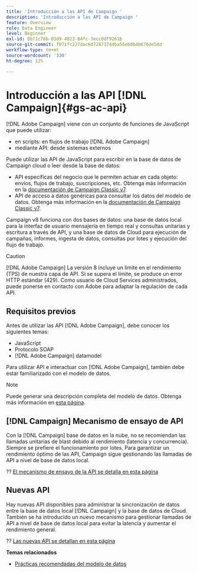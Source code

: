```yaml
---
title: 'Introducción a las API de Campaign '
description: 'Introducción a las API de Campaign '
feature: Overview
role: Data Engineer
level: Beginner
exl-id: 0b71c76b-03d9-4023-84fc-3ecc0df9261b
source-git-commit: f071fc227dac6d72873744ba56eb0b4b676de5dd
workflow-type: tm+mt
source-wordcount: '330'
ht-degree: 12%

---
```


# Introducción a las API [!DNL Campaign]{#gs-ac-api}

[!DNL Adobe Campaign] viene con un conjunto de funciones de JavaScript que puede utilizar:

* en scripts: en flujos de trabajo [!DNL Adobe Campaign]
* mediante API: desde sistemas externos

Puede utilizar las API de JavaScript para escribir en la base de datos de Campaign cloud o leer desde la base de datos:

* API específicas del negocio que le permiten actuar en cada objeto: envíos, flujos de trabajo, suscripciones, etc. Obtenga más información en la [documentación de Campaign Classic v7](https://experienceleague.adobe.com/docs/campaign-classic/using/configuring-campaign-classic/api/business-oriented-apis.html).
* API de acceso a datos genéricas para consultar los datos del modelo de datos. Obtenga más información en la [documentación de Campaign Classic v7](https://experienceleague.adobe.com/docs/campaign-classic/using/configuring-campaign-classic/api/data-oriented-apis.html).

Campaign v8 funciona con dos bases de datos: una base de datos local para la interfaz de usuario mensajería en tiempo real y consultas unitarias y escritura a través de API, y una base de datos de Cloud para ejecución de campañas, informes, ingesta de datos, consultas por lotes y ejecución del flujo de trabajo.

>[!CAUTION]
>
>[!DNL Adobe Campaign] La versión 8 incluye un límite en el rendimiento (TPS) de nuestra capa de API. Si se supera el límite, se produce un error HTTP estándar (429). Como usuario de Cloud Services administrados, puede ponerse en contacto con Adobe para adaptar la regulación de cada API.

## Requisitos previos

Antes de utilizar las API [!DNL Adobe Campaign], debe conocer los siguientes temas:

* JavaScript
* Protocolo SOAP
* [!DNL Adobe Campaign] datamodel

Para utilizar API e interactuar con [!DNL Adobe Campaign], también debe estar familiarizado con el modelo de datos.

>[!NOTE]
>Puede generar una descripción completa del modelo de datos. Obtenga más información en [esta página](datamodel.md).

## [!DNL Campaign] Mecanismo de ensayo de API

Con la [!DNL Campaign] base de datos en la nube, no se recomiendan las llamadas unitarias de blast debido al rendimiento (latencia y concurrencia). Siempre se prefiere el funcionamiento por lotes. Para garantizar un rendimiento óptimo de las API, Campaign sigue gestionando las llamadas de API a nivel de base de datos local.

?? [El mecanismo de ensayo de la API se detalla en esta página](staging.md)

## Nuevas API

Hay nuevas API disponibles para administrar la sincronización de datos entre la base de datos local [!DNL Campaign] y la base de datos de Cloud. También se ha introducido un nuevo mecanismo para gestionar llamadas de API a nivel de base de datos local para evitar la latencia y aumentar el rendimiento general.

?? [Las nuevas API se detallan en esta página](new-apis.md)

**Temas relacionados**

* [Prácticas recomendadas del modelo de datos](datamodel-best-practices.md)
